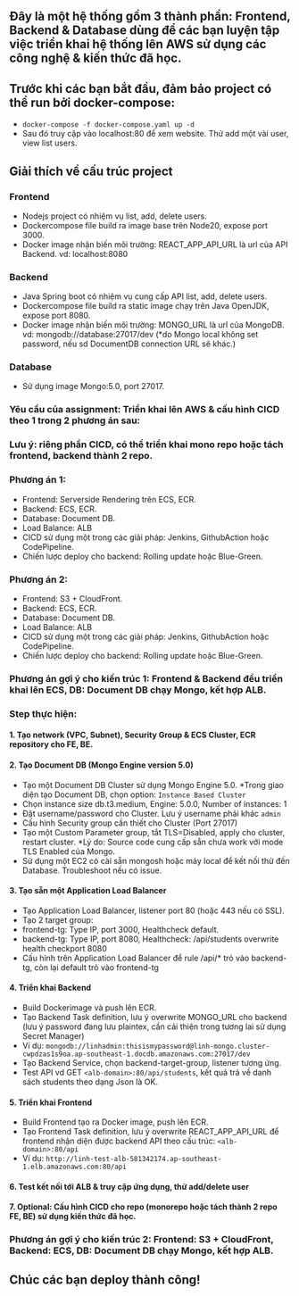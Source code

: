 ## Đây là một hệ thống gồm 3 thành phần: Frontend, Backend & Database dùng để các bạn luyện tập việc triển khai hệ thống lên AWS sử dụng các công nghệ & kiến thức đã học.
## Trước khi các bạn bắt đầu, đảm bảo project có thể run bởi docker-compose:
- ```docker-compose -f docker-compose.yaml up -d```
- Sau đó truy cập vào localhost:80 để xem website. Thử add một vài user, view list users.

## Giải thích về cấu trúc project
### Frontend
- Nodejs project có nhiệm vụ list, add, delete users.
- Dockercompose file build ra image base trên Node20, expose port 3000.
- Docker image nhận biến môi trường: REACT_APP_API_URL là url của API Backend. vd: localhost:8080
### Backend
- Java Spring boot có nhiệm vụ cung cấp API list, add, delete users.
- Dockercompose file build ra static image chạy trên Java OpenJDK, expose port 8080.
- Docker image nhận biến môi trường: MONGO_URL là url của MongoDB. vd: mongodb://database:27017/dev (*do Mongo local không set password, nếu sd DocumentDB connection URL sẽ khác.)
### Database
- Sử dụng image Mongo:5.0, port 27017.

### Yêu cầu của assignment: Triển khai lên AWS & cấu hình CICD theo 1 trong 2 phương án sau:
### Lưu ý: riêng phần CICD, có thể triển khai mono repo hoặc tách frontend, backend thành 2 repo.

### Phương án 1:
- Frontend: Serverside Rendering trên ECS, ECR.
- Backend: ECS, ECR.
- Database: Document DB.
- Load Balance: ALB
- CICD sử dụng một trong các giải pháp: Jenkins, GithubAction hoặc CodePipeline.
- Chiến lược deploy cho backend: Rolling update hoặc Blue-Green.
### Phương án 2:
- Frontend: S3 + CloudFront.
- Backend: ECS, ECR.
- Database: Document DB.
- Load Balance: ALB
- CICD sử dụng một trong các giải pháp: Jenkins, GithubAction hoặc CodePipeline.
- Chiến lược deploy cho backend: Rolling update hoặc Blue-Green.



### Phương án gợi ý cho kiến trúc 1: Frontend & Backend đều triển khai lên ECS, DB: Document DB chạy Mongo, kết hợp ALB.

### Step thực hiện:
#### 1. Tạo network (VPC, Subnet), Security Group & ECS Cluster, ECR repository cho FE, BE.
#### 2. Tạo Document DB (Mongo Engine version 5.0)
- Tạo một Document DB Cluster sử dụng Mongo Engine 5.0. *Trong giao diện tạo Document DB, chọn option: ```Instance Based Cluster```
- Chọn instance size db.t3.medium, Engine: 5.0.0, Number of instances: 1
- Đặt username/password cho Cluster. Lưu ý username phải khác ```admin```
- Cấu hình Security group cần thiết cho Cluster (Port 27017)
- Tạo một Custom Parameter group, tắt TLS=Disabled, apply cho cluster, restart cluster. *Lý do: Source code cung cấp sẵn chưa work với mode TLS Enabled của Mongo.
- Sử dụng một EC2 có cài sẵn mongosh hoặc máy local để kết nối thử đến Database. Troubleshoot nếu có issue.


#### 3. Tạo sẵn một Application Load Balancer
- Tạo Application Load Balancer, listener port 80 (hoặc 443 nếu có SSL).
- Tạo 2 target group: 
- frontend-tg: Type IP, port 3000, Healthcheck default. 
- backend-tg: Type IP, port 8080, Healthcheck: /api/students overwrite health checkport 8080
- Cấu hình trên Application Load Balancer để rule /api/* trỏ vào backend-tg, còn lại default trỏ vào frontend-tg
#### 4. ⁠Triển khai Backend
- Build Dockerimage và push lên ECR. 
- Tạo Backend Task definition, lưu ý overwrite MONGO_URL cho backend (lưu ý password đang lưu plaintex, cần cải thiện trong tương lai sử dụng Secret Manager)
- Ví dụ: ```mongodb://linhadmin:thisismypassword@linh-mongo.cluster-cwpdzas1s9oa.ap-southeast-1.docdb.amazonaws.com:27017/dev```
- Tạo Backend Service, chọn backend-target-group, listener tương ứng.
- Test API vd GET ```<alb-domain>:80/api/students```, kết quả trả về danh sách students theo dạng Json là OK.

#### 5. Triển khai Frontend
- Build Frontend tạo ra Docker image, push lên ECR.
- Tạo Frontend Task definition, lưu ý overwrite REACT_APP_API_URL để frontend nhận diện được backend API theo cấu trúc: ```<alb-domain>:80/api```
- Ví dụ: ```http://linh-test-alb-581342174.ap-southeast-1.elb.amazonaws.com:80/api```

#### 6. Test kết nối tới ALB & truy cập ứng dụng, thử add/delete user
#### 7. Optional: Cấu hình CICD cho repo (monorepo hoặc tách thành 2 repo FE, BE) sử dụng kiến thức đã học.


### Phương án gợi ý cho kiến trúc 2: Frontend: S3 + CloudFront, Backend: ECS, DB: Document DB chạy Mongo, kết hợp ALB.
<Creating>

## Chúc các bạn deploy thành công!
